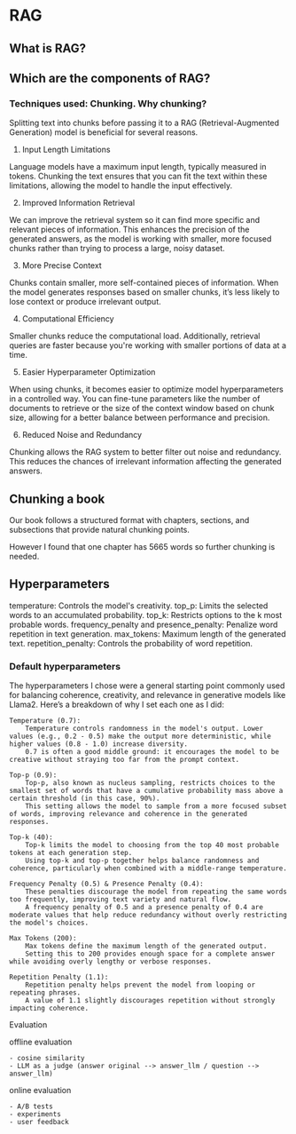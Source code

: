 # RAG 
## What is RAG?

## Which are the components of RAG?


### Techniques used: Chunking. Why chunking?

Splitting text into chunks before passing it to a RAG (Retrieval-Augmented Generation) model is beneficial for several reasons.

1. Input Length Limitations

Language models have a maximum input length, typically measured in tokens. Chunking the text ensures that you can fit the text within these limitations, allowing the model to handle the input effectively.

2. Improved Information Retrieval

We can improve the retrieval system so it can find more specific and relevant pieces of information. This enhances the precision of the generated answers, as the model is working with smaller, more focused chunks rather than trying to process a large, noisy dataset.

3. More Precise Context

Chunks contain smaller, more self-contained pieces of information. When the model generates responses based on smaller chunks, it’s less likely to lose context or produce irrelevant output.

4. Computational Efficiency

Smaller chunks reduce the computational load. Additionally, retrieval queries are faster because you're working with smaller portions of data at a time.

5. Easier Hyperparameter Optimization

When using chunks, it becomes easier to optimize model hyperparameters in a controlled way. You can fine-tune parameters like the number of documents to retrieve or the size of the context window based on chunk size, allowing for a better balance between performance and precision.

6. Reduced Noise and Redundancy

Chunking allows the RAG system to better filter out noise and redundancy. This reduces the chances of irrelevant information affecting the generated answers.

## Chunking a book 

Our book follows a structured format with chapters, sections, and subsections that provide natural chunking points. 

However I found that one chapter has 5665 words so further chunking is needed.

## Hyperparameters

temperature: Controls the model's creativity.
top_p: Limits the selected words to an accumulated probability.
top_k: Restricts options to the k most probable words.
frequency_penalty and presence_penalty: Penalize word repetition in text generation.
max_tokens: Maximum length of the generated text.
repetition_penalty: Controls the probability of word repetition.


### Default hyperparameters

The hyperparameters I chose were a general starting point commonly used for balancing coherence, creativity, and relevance in generative models like Llama2. Here’s a breakdown of why I set each one as I did:

    Temperature (0.7):
        Temperature controls randomness in the model's output. Lower values (e.g., 0.2 - 0.5) make the output more deterministic, while higher values (0.8 - 1.0) increase diversity.
        0.7 is often a good middle ground: it encourages the model to be creative without straying too far from the prompt context.

    Top-p (0.9):
        Top-p, also known as nucleus sampling, restricts choices to the smallest set of words that have a cumulative probability mass above a certain threshold (in this case, 90%).
        This setting allows the model to sample from a more focused subset of words, improving relevance and coherence in the generated responses.

    Top-k (40):
        Top-k limits the model to choosing from the top 40 most probable tokens at each generation step.
        Using top-k and top-p together helps balance randomness and coherence, particularly when combined with a middle-range temperature.

    Frequency Penalty (0.5) & Presence Penalty (0.4):
        These penalties discourage the model from repeating the same words too frequently, improving text variety and natural flow.
        A frequency penalty of 0.5 and a presence penalty of 0.4 are moderate values that help reduce redundancy without overly restricting the model's choices.

    Max Tokens (200):
        Max tokens define the maximum length of the generated output.
        Setting this to 200 provides enough space for a complete answer while avoiding overly lengthy or verbose responses.

    Repetition Penalty (1.1):
        Repetition penalty helps prevent the model from looping or repeating phrases.
        A value of 1.1 slightly discourages repetition without strongly impacting coherence.



Evaluation

offline evaluation

    - cosine similarity
    - LLM as a judge (answer original --> answer_llm / question --> answer_llm)



online evaluation

    - A/B tests
    - experiments
    - user feedback